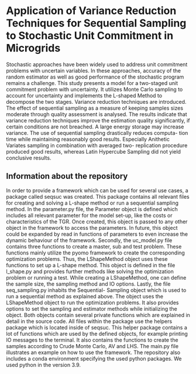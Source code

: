 # Application of Variance Reduction Techniques for Sequential Sampling to Stochastic Unit Commitment in Microgrids

Stochastic approaches have been widely used to address unit commitment problems with uncertain variables. In these approaches, accuracy of the random estimator as well as good performance of the stochastic program remains a challenge. This study presents a model for a two-staged unit commitment problem with uncertainty. It utilizes Monte Carlo sampling to account for uncertainty and implements the L-shaped Method to decompose the two stages. Variance reduction techniques are introduced. The effect of sequential sampling as a measure of keeping samples sizes moderate through quality assessment is analysed. The results indicate that variance reduction techniques improve the estimation quality significantly, if certain conditions are not breached. A large energy storage may increase variance. The use of sequential sampling drastically reduces computa- tion time while maintaining reasonably good results. Especially Anithetic Variates sampling in combination with averaged two- replication procedure produced good results, whereas Latin Hypercube Sampling did not yield conclusive results.

## Information about the repository

In order to provide a framework which can be used for several use cases, a package called seqsuc was created. This package contains all relevant files for creating and solving a L-shape method or run a sequential sampling method. In the parameter.py file, the Parameter object is defined which includes all relevant parameter for the model set-up, like the costs or characteristics of the TGR. Once created, this object is passed to any other object in the framework to access the parameters. In future, this object could be expanded by read in functions of parameters to even increase the dynamic behaviour of the framework. Secondly, the uc_model.py file contains three functions to create a master, sub and test problem. These functions mainly utilize the pyomo framework to create the corresponding optimization problems. Thus, the LShapeMethod object uses these functions to set up a L-shape method. This object is defined in the file l_shape.py and provides further methods like solving the optimization problem or running a test. While creating a LShapeMethod, one can define the sample size, the sampling method and IO options. Lastly, the file seq_sampling.py inhabits the Sequential- Sampling object which is used to run a sequential method as explained above. The object uses the LShapeMethod object to run the optimization problems. It also provides options to set the sampling and estimator methods while initializing the object. Both objects contain several private functions which are explained in detail in the source code. All files within the package use the helpers package which is located inside of seqsuc. This helper package contains a lot of functions which are used by the defined objects, for example printing IO messages to the terminal. It also contains the functions to create the samples according to Crude Monte Carlo, AV and LHS. The main.py file illustrates an example on how to use the framework. The repository also includes a conda environment specifying the used python packages. We used python in the version 3.9.

